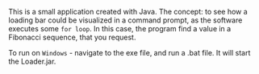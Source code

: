 This is a small application created with Java. The concept: to see how a loading bar could be visualized in a command prompt, 
as the software executes some `for loop`. In this case, the program find a value in a Fibonacci sequence, that you request.

To run on `Windows` - navigate to the exe file, and run a .bat file. It will start the Loader.jar. 
